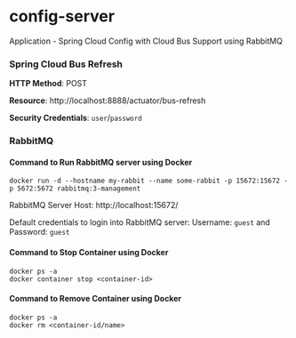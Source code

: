 # config-server
Application - Spring Cloud Config with Cloud Bus Support using RabbitMQ

### Spring Cloud Bus Refresh


**HTTP Method**: POST


**Resource**: http://localhost:8888/actuator/bus-refresh


**Security Credentials**: `user`/`password`



### RabbitMQ
#### Command to Run RabbitMQ server using Docker


```
docker run -d --hostname my-rabbit --name some-rabbit -p 15672:15672 -p 5672:5672 rabbitmq:3-management
```

RabbitMQ Server Host: http://localhost:15672/


Default credentials to login into RabbitMQ server: Username: `guest` and Password: `guest`

#### Command to Stop Container using Docker

```
docker ps -a
docker container stop <container-id>
```

#### Command to Remove Container using Docker

```
docker ps -a
docker rm <container-id/name>
```
